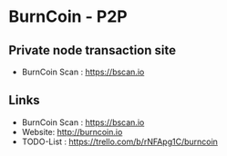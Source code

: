 # BurnCoin - P2P

## Private node transaction site
* BurnCoin Scan : https://bscan.io

## Links
* BurnCoin Scan : https://bscan.io
* Website: http://burncoin.io
* TODO-List : https://trello.com/b/rNFApg1C/burncoin
